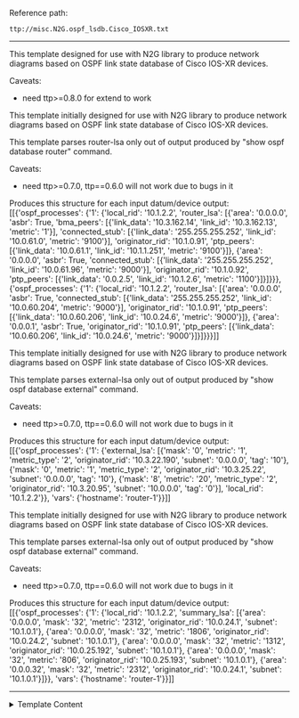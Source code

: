 Reference path:
```
ttp://misc.N2G.ospf_lsdb.Cisco_IOSXR.txt
```

---



This template designed for use with N2G library to produce network diagrams based on OSPF 
link state database of Cisco IOS-XR devices. 

Caveats:
 - need ttp>=0.8.0 for extend to work


This template initially designed for use with N2G library to produce network 
diagrams based on OSPF link state database of Cisco IOS-XR devices.

This template parses router-lsa only out of output produced by 
"show ospf database router" command.

Caveats:
 - need ttp>=0.7.0, ttp==0.6.0 will not work due to bugs in it
 
Produces this structure for each input datum/device output:
[[{'ospf_processes': {'1': {'local_rid': '10.1.2.2',
                            'router_lsa': [{'area': '0.0.0.0',
                                            'asbr': True,
                                            'bma_peers': [{'link_data': '10.3.162.14',
                                                           'link_id': '10.3.162.13',
                                                           'metric': '1'}],
                                            'connected_stub': [{'link_data': '255.255.255.252',
                                                                'link_id': '10.0.61.0',
                                                                'metric': '9100'}],
                                            'originator_rid': '10.1.0.91',
                                            'ptp_peers': [{'link_data': '10.0.61.1',
                                                           'link_id': '10.1.1.251',
                                                           'metric': '9100'}]},
                                           {'area': '0.0.0.0',
                                            'asbr': True,
                                            'connected_stub': [{'link_data': '255.255.255.252',
                                                                'link_id': '10.0.61.96',
                                                                'metric': '9000'}],
                                            'originator_rid': '10.1.0.92',
                                            'ptp_peers': [{'link_data': '0.0.2.5',
                                                           'link_id': '10.1.2.6',
                                                           'metric': '1100'}]}]}}},
  {'ospf_processes': {'1': {'local_rid': '10.1.2.2',
                            'router_lsa': [{'area': '0.0.0.0',
                                            'asbr': True,
                                            'connected_stub': [{'link_data': '255.255.255.252',
                                                                'link_id': '10.0.60.204',
                                                                'metric': '9000'}],
                                            'originator_rid': '10.1.0.91',
                                            'ptp_peers': [{'link_data': '10.0.60.206',
                                                           'link_id': '10.0.24.6',
                                                           'metric': '9000'}]},
                                           {'area': '0.0.0.1',
                                            'asbr': True,
                                            'originator_rid': '10.1.0.91',
                                            'ptp_peers': [{'link_data': '10.0.60.206',
                                                           'link_id': '10.0.24.6',
                                                           'metric': '9000'}]}]}}}]]



This template initially designed for use with N2G library to produce network 
diagrams based on OSPF link state database of Cisco IOS-XR devices.

This template parses external-lsa only out of output produced by 
"show ospf database external" command.

Caveats:
 - need ttp>=0.7.0, ttp==0.6.0 will not work due to bugs in it
 
Produces this structure for each input datum/device output:
[[{'ospf_processes': {'1': {'external_lsa': [{'mask': '0',
                                              'metric': '1',
                                              'metric_type': '2',
                                              'originator_rid': '10.3.22.190',
                                              'subnet': '0.0.0.0',
                                              'tag': '10'},
                                             {'mask': '0',
                                              'metric': '1',
                                              'metric_type': '2',
                                              'originator_rid': '10.3.25.22',
                                              'subnet': '0.0.0.0',
                                              'tag': '10'},
                                             {'mask': '8',
                                              'metric': '20',
                                              'metric_type': '2',
                                              'originator_rid': '10.3.20.95',
                                              'subnet': '10.0.0.0',
                                              'tag': '0'}],
                            'local_rid': '10.1.2.2'}},
   'vars': {'hostname': 'router-1'}}]]


This template initially designed for use with N2G library to produce network 
diagrams based on OSPF link state database of Cisco IOS-XR devices.

This template parses external-lsa only out of output produced by 
"show ospf database external" command.

Caveats:
 - need ttp>=0.7.0, ttp==0.6.0 will not work due to bugs in it
 
Produces this structure for each input datum/device output:
[[{'ospf_processes': {'1': {'local_rid': '10.1.2.2',
                            'summary_lsa': [{'area': '0.0.0.0',
                                             'mask': '32',
                                             'metric': '2312',
                                             'originator_rid': '10.0.24.1',
                                             'subnet': '10.1.0.1'},
                                            {'area': '0.0.0.0',
                                             'mask': '32',
                                             'metric': '1806',
                                             'originator_rid': '10.0.24.2',
                                             'subnet': '10.1.0.1'},
                                            {'area': '0.0.0.0',
                                             'mask': '32',
                                             'metric': '1312',
                                             'originator_rid': '10.0.25.192',
                                             'subnet': '10.1.0.1'},
                                            {'area': '0.0.0.0',
                                             'mask': '32',
                                             'metric': '806',
                                             'originator_rid': '10.0.25.193',
                                             'subnet': '10.1.0.1'},
                                            {'area': '0.0.0.32',
                                             'mask': '32',
                                             'metric': '2312',
                                             'originator_rid': '10.0.24.1',
                                             'subnet': '10.1.0.1'}]}},
   'vars': {'hostname': 'router-1'}}]]



---

<details><summary>Template Content</summary>
```
<doc>
This template designed for use with N2G library to produce network diagrams based on OSPF 
link state database of Cisco IOS-XR devices. 

Caveats:
 - need ttp>=0.8.0 for extend to work
</doc>

<input load="python">
# Starting with Netmiko 3.4.0 can use run_ttp method to populate this template with below commands output
commands = [
    "show ospf database router",
    "show ospf database summary",
    "show ospf database external",
]
kwargs = {"strip_prompt": False}
method = "send_command"
</input>

<extend template="ttp://platform/cisco_xr_show_ospf_database_router.txt"/>
<extend template="ttp://platform/cisco_xr_show_ospf_database_external.txt"/>
<extend template="ttp://platform/cisco_xr_show_ospf_database_summary.txt"/>
```
</details>